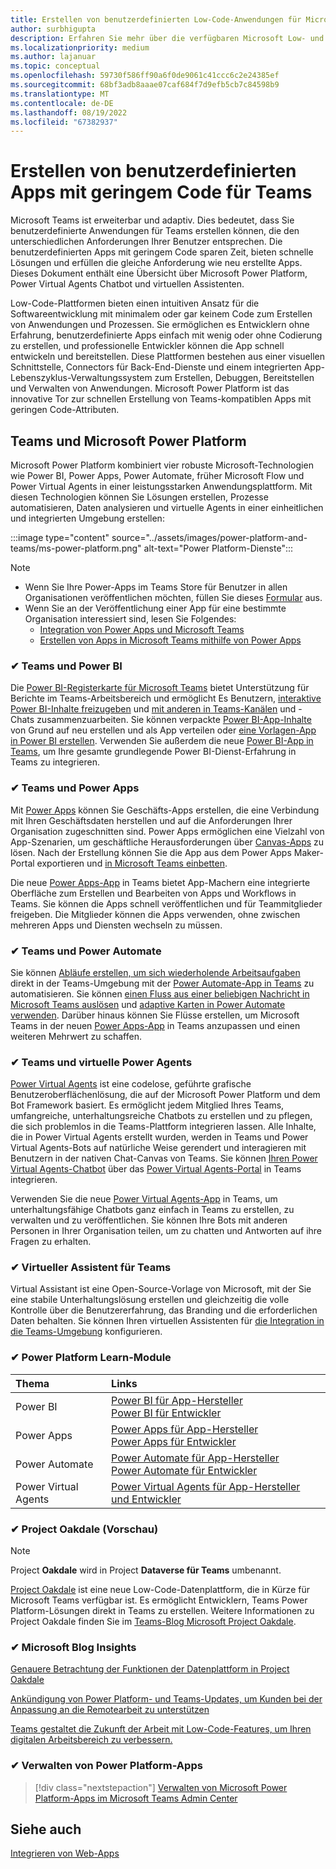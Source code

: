 ```yaml
---
title: Erstellen von benutzerdefinierten Low-Code-Anwendungen für Microsoft Teams
author: surbhigupta
description: Erfahren Sie mehr über die verfügbaren Microsoft Low- und No-Code-Lösungen mit Teams und Microsoft Power Platform.
ms.localizationpriority: medium
ms.author: lajanuar
ms.topic: conceptual
ms.openlocfilehash: 59730f586ff90a6f0de9061c41ccc6c2e24385ef
ms.sourcegitcommit: 68bf3adb8aaae07caf684f7d9efb5cb7c84598b9
ms.translationtype: MT
ms.contentlocale: de-DE
ms.lasthandoff: 08/19/2022
ms.locfileid: "67382937"
---
```

# <a name="create-low-code-custom-apps-for-teams"></a>Erstellen von benutzerdefinierten Apps mit geringem Code für Teams

Microsoft Teams ist erweiterbar und adaptiv. Dies bedeutet, dass Sie benutzerdefinierte Anwendungen für Teams erstellen können, die den unterschiedlichen Anforderungen Ihrer Benutzer entsprechen. Die benutzerdefinierten Apps mit geringem Code sparen Zeit, bieten schnelle Lösungen und erfüllen die gleiche Anforderung wie neu erstellte Apps. Dieses Dokument enthält eine Übersicht über Microsoft Power Platform, Power Virtual Agents Chatbot und virtuellen Assistenten.

Low-Code-Plattformen bieten einen intuitiven Ansatz für die Softwareentwicklung mit minimalem oder gar keinem Code zum Erstellen von Anwendungen und Prozessen. Sie ermöglichen es Entwicklern ohne Erfahrung, benutzerdefinierte Apps einfach mit wenig oder ohne Codierung zu erstellen, und professionelle Entwickler können die App schnell entwickeln und bereitstellen. Diese Plattformen bestehen aus einer visuellen Schnittstelle, Connectors für Back-End-Dienste und einem integrierten App-Lebenszyklus-Verwaltungssystem zum Erstellen, Debuggen, Bereitstellen und Verwalten von Anwendungen. Microsoft Power Platform ist das innovative Tor zur schnellen Erstellung von Teams-kompatiblen Apps mit geringen Code-Attributen.

## <a name="teams-and-microsoft-power-platform"></a>Teams und Microsoft Power Platform

Microsoft Power Platform kombiniert vier robuste Microsoft-Technologien wie Power BI, Power Apps, Power Automate, früher Microsoft Flow und Power Virtual Agents in einer leistungsstarken Anwendungsplattform. Mit diesen Technologien können Sie Lösungen erstellen, Prozesse automatisieren, Daten analysieren und virtuelle Agents in einer einheitlichen und integrierten Umgebung erstellen:

:::image type="content" source="../assets/images/power-platform-and-teams/ms-power-platform.png" alt-text="Power Platform-Dienste":::

> [!NOTE]
>
> - Wenn Sie Ihre Power-Apps im Teams Store für Benutzer in allen Organisationen veröffentlichen möchten, füllen Sie dieses [Formular](https://go.microsoft.com/fwlink/?linkid=2204468) aus.
> - Wenn Sie an der Veröffentlichung einer App für eine bestimmte Organisation interessiert sind, lesen Sie Folgendes:
>   - [Integration von Power Apps und Microsoft Teams](/power-apps/teams/overview)
>   - [Erstellen von Apps in Microsoft Teams mithilfe von Power Apps](/power-apps/teams/create-apps-overview)

### <a name="-teams-and-power-bi"></a>✔ Teams und Power BI

Die [Power BI-Registerkarte für Microsoft Teams](https://powerbi.microsoft.com/blog/announcing-new-power-bi-tab-for-microsoft-teams/) bietet Unterstützung für Berichte im Teams-Arbeitsbereich und ermöglicht Es Benutzern, [interaktive Power BI-Inhalte freizugeben](/power-bi/collaborate-share/service-embed-report-microsoft-teams) und [mit anderen in Teams-Kanälen](/power-bi/collaborate-share/service-collaborate-microsoft-teams) und -Chats zusammenzuarbeiten. Sie können verpackte [Power BI-App-Inhalte](/power-bi/collaborate-share/service-create-distribute-apps) von Grund auf neu erstellen und als App verteilen oder [eine Vorlagen-App in Power BI erstellen](/power-bi/connect-data/service-template-apps-create). Verwenden Sie außerdem die neue [Power BI-App in Teams](https://go.microsoft.com/fwlink/?linkid=2143643), um Ihre gesamte grundlegende Power BI-Dienst-Erfahrung in Teams zu integrieren.

### <a name="-teams-and-power-apps"></a>✔ Teams und Power Apps

Mit [Power Apps](/powerapps/powerapps-overview) können Sie Geschäfts-Apps erstellen, die eine Verbindung mit Ihren Geschäftsdaten herstellen und auf die Anforderungen Ihrer Organisation zugeschnitten sind.  Power Apps ermöglichen eine Vielzahl von App-Szenarien, um geschäftliche Herausforderungen über [Canvas-Apps](/powerapps/maker/#canvas-apps) zu lösen. Nach der Erstellung können Sie die App aus dem Power Apps Maker-Portal exportieren und [in Microsoft Teams einbetten](/power-platform/admin/embed-app-teams).

Die neue [Power Apps-App](https://go.microsoft.com/fwlink/?linkid=2143374) in Teams bietet App-Machern eine integrierte Oberfläche zum Erstellen und Bearbeiten von Apps und Workflows in Teams. Sie können die Apps schnell veröffentlichen und für Teammitglieder freigeben. Die Mitglieder können die Apps verwenden, ohne zwischen mehreren Apps und Diensten wechseln zu müssen.

### <a name="-teams-and-power-automate"></a>✔ Teams und Power Automate

Sie können [Abläufe erstellen, um sich wiederholende Arbeitsaufgaben](https://flow.microsoft.com/connectors/shared_teams/microsoft-teams/) direkt in der Teams-Umgebung mit der [Power Automate-App in Teams](/power-automate/flows-teams) zu automatisieren. Sie können [einen Fluss aus einer beliebigen Nachricht in Microsoft Teams auslösen](/power-automate/trigger-flow-teams-message) und [adaptive Karten in Power Automate verwenden](/power-automate/create-adaptive-cards). Darüber hinaus können Sie Flüsse erstellen, um Microsoft Teams in der neuen [Power Apps-App](https://go.microsoft.com/fwlink/?linkid=2143539) in Teams anzupassen und einen weiteren Mehrwert zu schaffen.

### <a name="-teams-and-power-virtual-agents"></a>✔ Teams und virtuelle Power Agents

[Power Virtual Agents](/power-virtual-agents/fundamentals-what-is-power-virtual-agents) ist eine codelose, geführte grafische Benutzeroberflächenlösung, die auf der Microsoft Power Platform und dem Bot Framework basiert. Es ermöglicht jedem Mitglied Ihres Teams, umfangreiche, unterhaltungsreiche Chatbots zu erstellen und zu pflegen, die sich problemlos in die Teams-Plattform integrieren lassen. Alle Inhalte, die in Power Virtual Agents erstellt wurden, werden in Teams und Power Virtual Agents-Bots auf natürliche Weise gerendert und interagieren mit Benutzern in der nativen Chat-Canvas von Teams. Sie können [Ihren Power Virtual Agents-Chatbot](/power-virtual-agents/publication-add-bot-to-microsoft-teams) über das [Power Virtual Agents-Portal](https://powervirtualagents.microsoft.com) in Teams integrieren.

Verwenden Sie die neue [Power Virtual Agents-App](https://aka.ms/pva-teams-docs) in Teams, um unterhaltungsfähige Chatbots ganz einfach in Teams zu erstellen, zu verwalten und zu veröffentlichen. Sie können Ihre Bots mit anderen Personen in Ihrer Organisation teilen, um zu chatten und Antworten auf ihre Fragen zu erhalten.

### <a name="-virtual-assistant-for-teams"></a>✔ Virtueller Assistent für Teams

Virtual Assistant ist eine Open-Source-Vorlage von Microsoft, mit der Sie eine stabile Unterhaltungslösung erstellen und gleichzeitig die volle Kontrolle über die Benutzererfahrung, das Branding und die erforderlichen Daten behalten. Sie können Ihren virtuellen Assistenten für [die Integration in die Teams-Umgebung](https://microsoft.github.io/botframework-solutions/clients-and-channels/tutorials/enable-teams/1-intro) konfigurieren.

### <a name="-power-platform-learn-modules"></a>✔ Power Platform Learn-Module

|  Thema  |  Links  |
|:---------|:----------------------|
|Power BI|[Power BI für App-Hersteller](/learn/browse/?expanded=power-platform&products=power-bi&roles=maker)</br>[Power BI für Entwickler](/learn/browse/?expanded=power-platform&products=power-bi&roles=developer)|
|Power Apps|[Power Apps für App-Hersteller](/learn/browse/?products=power-apps&roles=maker)</br>[Power Apps für Entwickler](/learn/browse/?products=power-apps)|
|Power Automate|[Power Automate für App-Hersteller](/learn/browse/?expanded=power-platform&products=power-automate&roles=maker)</br>[Power Automate für Entwickler](/learn/browse/?expanded=power-platform&products=power-automate&roles=developer)|
|Power Virtual Agents|[Power Virtual Agents für App-Hersteller und Entwickler](/learn/browse/?products=power-virtual-agents&expanded=power-platform&roles=maker)|

### <a name="-project-oakdale-preview"></a>✔ Project Oakdale (Vorschau)

> [!NOTE]
> Project **Oakdale** wird in Project **Dataverse für Teams** umbenannt.

[Project Oakdale](https://techcommunity.microsoft.com/t5/microsoft-teams-blog/teams-is-shaping-the-future-of-work-with-low-code-features-to/ba-p/1507180
) ist eine neue Low-Code-Datenplattform, die in Kürze für Microsoft Teams verfügbar ist. Es ermöglicht Entwicklern, Teams Power Platform-Lösungen direkt in Teams zu erstellen. Weitere Informationen zu Project Oakdale finden Sie im [Teams-Blog Microsoft Project Oakdale](https://powerapps.microsoft.com/blog/introducing-project-oakdale-a-new-low-code-data-platform-for-microsoft-teams).

### <a name="-microsoft-blog-insights"></a>✔ Microsoft Blog Insights

[Genauere Betrachtung der Funktionen der Datenplattform in Project Oakdale](https://powerapps.microsoft.com/blog/a-closer-look-at-data-platform-capabilities-in-project-oakdale/)

[Ankündigung von Power Platform- und Teams-Updates, um Kunden bei der Anpassung an die Remotearbeit zu unterstützen](https://cloudblogs.microsoft.com/powerplatform/2020/05/19/announcing-power-platform-and-teams-updates-to-help-customers-adapt-to-remote-work/)

[Teams gestaltet die Zukunft der Arbeit mit Low-Code-Features, um Ihren digitalen Arbeitsbereich zu verbessern.](https://techcommunity.microsoft.com/t5/microsoft-teams-blog/teams-is-shaping-the-future-of-work-with-low-code-features-to/ba-p/1507180)

### <a name="-managing-power-platform-apps"></a>✔ Verwalten von Power Platform-Apps

> [!div class="nextstepaction"]
> [Verwalten von Microsoft Power Platform-Apps im Microsoft Teams Admin Center](/microsoftteams/manage-power-platform-apps)

## <a name="see-also"></a>Siehe auch

[Integrieren von Web-Apps](~/samples/integrate-web-apps-overview.md)

